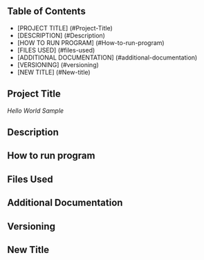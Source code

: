 ## Table of Contents

- [PROJECT TITLE] (#Project-Title)
- [DESCRIPTION] (#Description)
- [HOW TO RUN PROGRAM] (#How-to-run-program)
- [FILES USED] (#files-used)
- [ADDITIONAL DOCUMENTATION] (#additional-documentation)
- [VERSIONING] (#versioning)
- [NEW TITLE] (#New-title)

## Project Title

*Hello World Sample*

## Description
## How to run program
## Files Used
## Additional Documentation
## Versioning
## New Title
